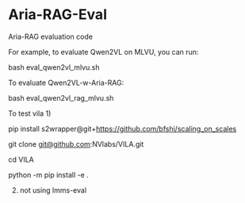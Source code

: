 # Aria-RAG-Eval
Aria-RAG evaluation code

For example, to evaluate Qwen2VL on MLVU, you can run:

bash eval_qwen2vl_mlvu.sh

To evaluate Qwen2VL-w-Aria-RAG:

bash eval_qwen2vl_rag_mlvu.sh

To test vila
1)

pip install s2wrapper@git+https://github.com/bfshi/scaling_on_scales

git clone git@github.com:NVlabs/VILA.git

cd VILA

python -m pip install -e .


2) not using lmms-eval

